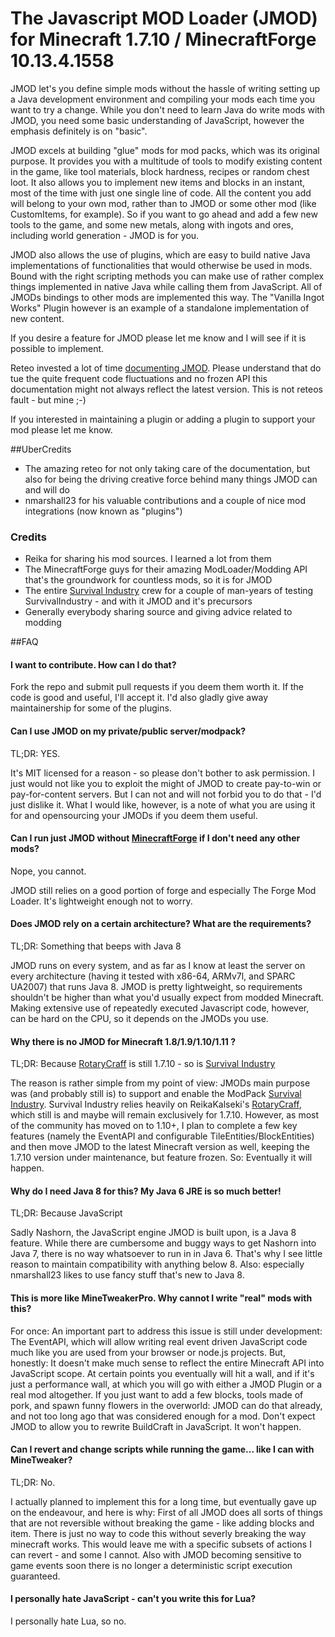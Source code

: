# The Javascript MOD Loader (JMOD) for Minecraft 1.7.10 / MinecraftForge 10.13.4.1558

JMOD let's you define simple mods without the hassle of writing setting up a Java development environment and compiling your mods each time you want to try a change. While you don't need to learn Java do write mods with JMOD, you need some basic understanding of JavaScript, however the emphasis definitely is on "basic".

JMOD excels at building "glue" mods for mod packs, which was its original purpose. It provides you with a multitude of tools to modify existing content in the game, like tool materials, block hardness, recipes or random chest loot. It also allows you to implement new items and blocks in an instant, most of the time with just one single line of code. All the content you add will belong to your own mod, rather than to JMOD or some other mod (like CustomItems, for example). So if you want to go ahead and add a few new tools to the game, and some new metals, along with ingots and ores, including world generation - JMOD is for you.

JMOD also allows the use of plugins, which are easy to build native Java implementations of functionalities that would otherwise be used in mods. Bound with the right scripting methods you can make use of rather complex things implemented in native Java while calling them from JavaScript. All of JMODs bindings to other mods are implemented this way. The "Vanilla Ingot Works" Plugin however is an example of a standalone implementation of new content.

If you desire a feature for JMOD please let me know and I will see if it is possible to implement.

Reteo invested a lot of time [documenting JMOD](https://github.com/SvenKayser/JMOD/blob/indev/Documentation/JMOD.pdf). Please understand that do tue the quite frequent code fluctuations and no frozen API this documentation might not always reflect the latest version. This is not reteos fault - but mine ;-)

If you interested in maintaining a plugin or adding a plugin to support your mod please let me know.

##UberCredits

- The amazing reteo for not only taking care of the documentation, but also for being the driving creative force behind many things JMOD can and will do
- nmarshall23 for his valuable contributions and a couple of nice mod integrations (now known as "plugins")

### Credits
- Reika for sharing his mod sources. I learned a lot from them
- The MinecraftForge guys for their amazing ModLoader/Modding API that's the groundwork for countless mods, so it is for JMOD
- The entire [Survival Industry](https://github.com/reteo/Survival-Industry) crew for a couple of man-years of testing SurvivalIndustry - and with it JMOD and it's precursors
- Generally everybody sharing source and giving advice related to modding

##FAQ

#### I want to contribute. How can I do that?
Fork the repo and submit pull requests if you deem them worth it. If the code is good and useful, I'll accept it. I'd also gladly give away maintainership for some of the plugins.

#### Can I use JMOD on my private/public server/modpack?
TL;DR: YES.

It's MIT licensed for a reason - so please don't bother to ask permission. I just would not like you to exploit the might of JMOD to create pay-to-win or pay-for-content servers. But I can not and will not forbid you to do that - I'd just dislike it. What I would like, however, is a note of what you are using it for and opensourcing your JMODs if you deem them useful.

#### Can I run just JMOD without [MinecraftForge](https://github.com/MinecraftForge) if I don't need any other mods?
Nope, you cannot.

JMOD still relies on a good portion of forge and especially The Forge Mod Loader. It's lightweight enough not to worry.

#### Does JMOD rely on a certain architecture? What are the requirements?
TL;DR: Something that beeps with Java 8

JMOD runs on every system, and as far as I know at least the server on every architecture (having it tested with x86-64, ARMv7l, and SPARC UA2007) that runs Java 8. JMOD is pretty lightweight, so requirements shouldn't be higher than what you'd usually expect from modded Minecraft. Making extensive use of repeatedly executed Javascript code, however, can be hard on the CPU, so it depends on the JMODs you use.

#### Why there is no JMOD for Minecraft 1.8/1.9/1.10/1.11 ?
TL;DR: Because [RotaryCraff](https://github.com/ReikaKalseki/RotaryCraft) is still 1.7.10 - so is [Survival Industry](https://github.com/reteo/Survival-Industry)

The reason is rather simple from my point of view: JMODs main purpose was (and probably still is) to support and enable the ModPack [Survival Industry](https://github.com/reteo/Survival-Industry). Survival Industry relies heavily on ReikaKalseki's [RotaryCraff](https://github.com/ReikaKalseki/RotaryCraft), which still is and maybe will remain exclusively for 1.7.10. However, as most of the community has moved on to 1.10+, I plan to complete a few key features (namely the EventAPI and configurable TileEntities/BlockEntities) and then move JMOD to the latest Minecraft version as well, keeping the 1.7.10 version under maintenance, but feature frozen. So: Eventually it will happen.

#### Why do I need Java 8 for this? My Java 6 JRE is so much better!
TL;DR: Because JavaScript

Sadly Nashorn, the JavaScript engine JMOD is built upon, is a Java 8 feature. While there are cumbersome and buggy ways to get Nashorn into Java 7, there is no way whatsoever to run in in Java 6. That's why I see little reason to maintain compatibility with anything below 8. Also: especially nmarshall23 likes to use fancy stuff that's new to Java 8.

#### This is more like MineTweakerPro. Why cannot I write "real" mods with this?
For once: An important part to address this issue is still under development: The EventAPI, which will allow writing real event driven JavaScript code much like you are used from your browser or node.js projects. But, honestly: It doesn't make much sense to reflect the entire Minecraft API into JavaScript scope. At certain points you eventually will hit a wall, and if it's just a performance wall, at which you will go with either a JMOD Plugin or a real mod altogether. If you just want to add a few blocks, tools made of pork, and spawn funny flowers in the overworld: JMOD can do that already, and not too long ago that was considered enough for a mod. Don't expect JMOD to allow you to rewrite BuildCraft in JavaScript. It won't happen.

#### Can I revert and change scripts while running the game... like I can with MineTweaker?
TL;DR: No.

I actually planned to implement this for a long time, but eventually gave up on the endeavour, and here is why: First of all JMOD does all sorts of things that are not reversible without breaking the game - like adding blocks and item. There is just no way to code this without severly breaking the way minecraft works. This would leave me with a specific subsets of actions I can revert - and some I cannot. Also with JMOD becoming sensitive to game events soon there is no longer a deterministic script execution guaranteed.

#### I personally hate JavaScript - can't you write this for Lua?
I personally hate Lua, so no.

